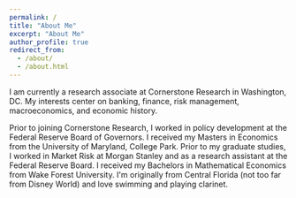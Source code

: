 ```yaml
---
permalink: /
title: "About Me"
excerpt: "About Me"
author_profile: true
redirect_from: 
  - /about/
  - /about.html
---
```


I am currently a research associate at Cornerstone Research in Washington, DC. My interests center on banking, finance, risk management, macroeconomics, and economic history. 

Prior to joining Cornerstone Research, I worked in policy development at the Federal Reserve Board of Governors. I received my Masters in Economics from the University of Maryland, College Park. Prior to my graduate studies, I worked in Market Risk at Morgan Stanley and as a research assistant at the Federal Reserve Board. I received my Bachelors in Mathematical Economics from Wake Forest University. I'm originally from Central Florida (not too far from Disney World) and love swimming and playing clarinet.
